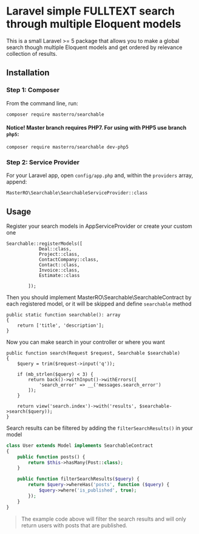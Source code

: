 # Laravel simple FULLTEXT search through multiple Eloquent models 
This is a small Laravel >= 5 package that allows you to make a global search though multiple Eloquent models and get ordered by relevance collection of results.

## Installation

### Step 1: Composer

From the command line, run:

```
composer require masterro/searchable
```

#### Notice! Master branch requires PHP7. For using with PHP5 use branch `php5`:

```
composer require masterro/searchable dev-php5
```

### Step 2: Service Provider

For your Laravel app, open `config/app.php` and, within the `providers` array, append:

```
MasterRO\Searchable\SearchableServiceProvider::class
```

## Usage

Register your search models in AppServiceProvider or create your custom one

```
Searchable::registerModels([
			Deal::class,
			Project::class,
			ContactCompany::class,
			Contact::class,
			Invoice::class,
			Estimate::class

		]);
```

Then you should implement MasterRO\Searchable\SearchableContract by each registered model, or it will be skipped and define `searchable` method

```
public static function searchable(): array
{
    return ['title', 'description'];
}
```

Now you can make search in your controller or where you want

```
public function search(Request $request, Searchable $searchable)
{
    $query = trim($request->input('q'));

    if (mb_strlen($query) < 3) {
        return back()->withInput()->withErrors([
            'search_error' => __('messages.search_error')
        ]);
    }
    
    return view('search.index')->with('results', $searchable->search($query));
}
```

Search results can be filtered by adding the `filterSearchResults()` in your model
```php
class User extends Model implements SearchableContract
{
    public function posts() {
        return $this->hasMany(Post::class);
    }

    public function filterSearchResults($query) {
        return $query->whereHas('posts', function ($query) {
            $query->where('is_published', true);
        });
    }
}
```
> The example code above will filter the search results and will only return users with posts that are published.
